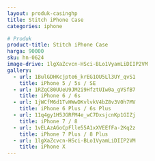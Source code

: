 ```yaml
---
layout: produk-casinghp
title: Stitch iPhone Case
categories: iphone

# Produk
product-title: Stitch iPhone Case
harga: 90000
sku: hn-0624
image-drive: 1lgXaZcvcn-HSci-BLo1VyamLiDIIP2VM
gallery:
  - url: 1BulGDHKcjpte6_krEG1OU5Ll3UY_qvS1
    title: iPhone 5 / 5s / SE
  - url: 1RZqC80UUeU9JM2i9HfztUIw0a_gVSfB7
    title: iPhone 6 / 6s
  - url: 1jWCfM6d1TvHWwDKvlvkV4bZ8v3V0h7MV
    title: iPhone 6 Plus / 6s Plus
  - url: 11q4gy1H5JGRFM4e_wC7DxsjcnKp1GIZj
    title: iPhone 7 / 8
  - url: 1vELAzAGoCpFlle55A1xXVEEfFa-2Kq2z
    title: iPhone 7 Plus / 8 Plus
  - url: 1lgXaZcvcn-HSci-BLo1VyamLiDIIP2VM
    title: iPhone X
---
```

